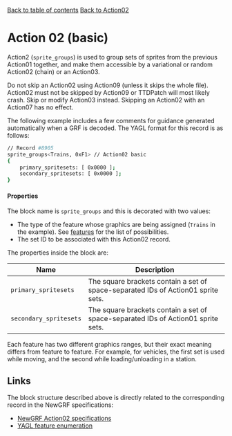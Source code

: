 [Back to table of contents](../index.md)
[Back to Action02](../actions/action02.md)        

# Action 02 (basic)

Action2 (`sprite_groups`) is used to group sets of sprites from the previous Action01 together, and make them accessible by a variational or random Action02 (chain) or an Action03.

Do not skip an Action02 using Action09 (unless it skips the whole file). Action02 must not be skipped by Action09 or TTDPatch will most likely crash. Skip or modify Action03 instead. Skipping an Action02 with an Action07 has no effect. 

The following example includes a few comments for guidance generated automatically when a GRF is decoded. The YAGL format for this record is as follows:

```bash
// Record #8905
sprite_groups<Trains, 0xF1> // Action02 basic
{
    primary_spritesets: [ 0x0000 ];
    secondary_spritesets: [ 0x0000 ];
}
```

#### Properties

The block name is `sprite_groups` and this is decorated with two values:
- The type of the feature whose graphics are being assigned (`Trains` in the example). See [features](../sundries/features.md) for the list of possibilities.
- The set ID to be associated with this Action02 record.

The properties inside the block are:

| Name | Description |
|-|-|
| `primary_spritesets` | The square brackets contain a set of space-separated IDs of Action01 sprite sets. |
| `secondary_spritesets` | The square brackets contain a set of space-separated IDs of Action01 sprite sets. |

Each feature has two different graphics ranges, but their exact meaning differs from feature to feature. For example, for vehicles, the first set is used while moving, and the second while loading/unloading in a station.

## Links

The block structure described above is directly related to the corresponding record in the NewGRF specifications:

- [NewGRF Action02 specifications](https://newgrf-specs.tt-wiki.net/wiki/Action2)
- [YAGL feature enumeration](../sundries/features.md)


